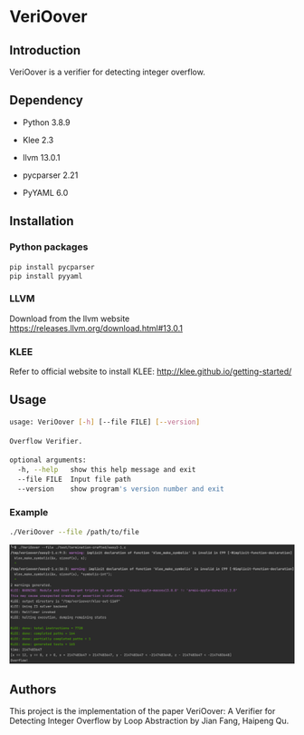# VeriOover
## Introduction

VeriOover is a verifier for detecting integer overflow.

## Dependency

- Python 3.8.9

- Klee 2.3
- llvm 13.0.1
- pycparser 2.21
- PyYAML 6.0

## Installation

### Python packages

```
pip install pycparser
pip install pyyaml
```

### LLVM

Download from the llvm website https://releases.llvm.org/download.html#13.0.1

### KLEE

Refer to official website to install KLEE: http://klee.github.io/getting-started/

## Usage

```bash
usage: VeriOover [-h] [--file FILE] [--version]

Overflow Verifier.

optional arguments:
  -h, --help   show this help message and exit
  --file FILE  Input file path
  --version    show program's version number and exit
```

### Example

```bash
./VeriOover --file /path/to/file
```

![image-20230120044748702](./VeriOover.png)



## Authors

This project is the implementation of the paper VeriOover: A Verifier for Detecting Integer Overflow by Loop Abstraction by Jian Fang, Haipeng Qu.

